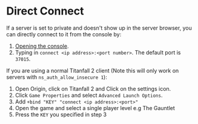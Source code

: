 # Direct Connect

If a server is set to private and doesn't show up in the server browser, you can directly connect to it from the console by:

1. [Opening the console](commands.md#opening-the-console).
2. Typing in `connect <ip address>:<port number>`. The default port is `37015`.

If you are using a normal Titanfall 2 client (Note this will only work on servers with `ns_auth_allow_insecure 1`):

1. Open Origin, click on Titanfall 2 and Click on the settings icon.
2. Click `Game Properties` and select `Advanced Launch Options`.
3. Add `+bind "KEY" "connect <ip address>:<port>"`
4. Open the game and select a single player level e.g The Gauntlet
5. Press the `KEY` you specified in step 3
